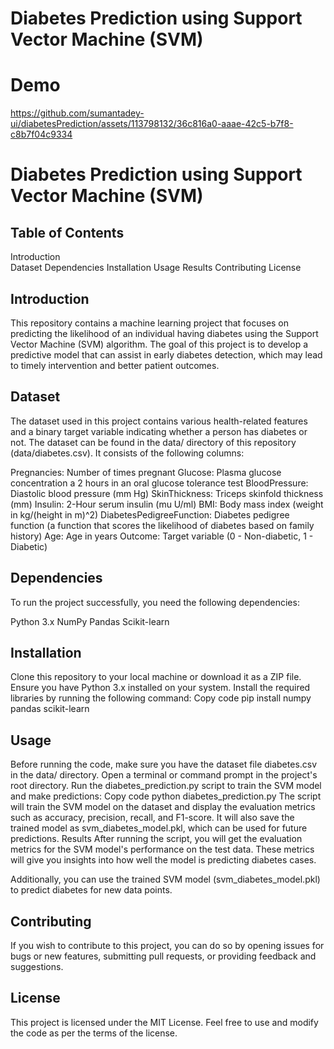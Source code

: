 # Diabetes Prediction using Support Vector Machine (SVM)
# Demo

https://github.com/sumantadey-ui/diabetesPrediction/assets/113798132/36c816a0-aaae-42c5-b7f8-c8b7f04c9334

# Diabetes Prediction using Support Vector Machine (SVM)


## Table of Contents

Introduction <br>
Dataset
Dependencies
Installation
Usage
Results
Contributing
License

## Introduction
This repository contains a machine learning project that focuses on predicting the likelihood of an individual having diabetes using the Support Vector Machine (SVM) algorithm. The goal of this project is to develop a predictive model that can assist in early diabetes detection, which may lead to timely intervention and better patient outcomes.

## Dataset
The dataset used in this project contains various health-related features and a binary target variable indicating whether a person has diabetes or not. The dataset can be found in the data/ directory of this repository (data/diabetes.csv). It consists of the following columns:

Pregnancies: Number of times pregnant
Glucose: Plasma glucose concentration a 2 hours in an oral glucose tolerance test
BloodPressure: Diastolic blood pressure (mm Hg)
SkinThickness: Triceps skinfold thickness (mm)
Insulin: 2-Hour serum insulin (mu U/ml)
BMI: Body mass index (weight in kg/(height in m)^2)
DiabetesPedigreeFunction: Diabetes pedigree function (a function that scores the likelihood of diabetes based on family history)
Age: Age in years
Outcome: Target variable (0 - Non-diabetic, 1 - Diabetic)

## Dependencies
To run the project successfully, you need the following dependencies:

Python 3.x
NumPy
Pandas
Scikit-learn
## Installation
Clone this repository to your local machine or download it as a ZIP file.
Ensure you have Python 3.x installed on your system.
Install the required libraries by running the following command:
Copy code
pip install numpy pandas scikit-learn
## Usage
Before running the code, make sure you have the dataset file diabetes.csv in the data/ directory.
Open a terminal or command prompt in the project's root directory.
Run the diabetes_prediction.py script to train the SVM model and make predictions:
Copy code
python diabetes_prediction.py
The script will train the SVM model on the dataset and display the evaluation metrics such as accuracy, precision, recall, and F1-score.
It will also save the trained model as svm_diabetes_model.pkl, which can be used for future predictions.
Results
After running the script, you will get the evaluation metrics for the SVM model's performance on the test data. These metrics will give you insights into how well the model is predicting diabetes cases.

Additionally, you can use the trained SVM model (svm_diabetes_model.pkl) to predict diabetes for new data points.

## Contributing
If you wish to contribute to this project, you can do so by opening issues for bugs or new features, submitting pull requests, or providing feedback and suggestions.

## License
This project is licensed under the MIT License. Feel free to use and modify the code as per the terms of the license.
